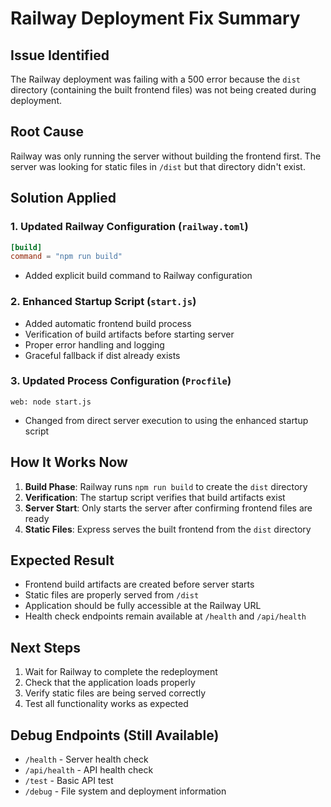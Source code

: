 # Railway Deployment Fix Summary

## Issue Identified
The Railway deployment was failing with a 500 error because the `dist` directory (containing the built frontend files) was not being created during deployment.

## Root Cause
Railway was only running the server without building the frontend first. The server was looking for static files in `/dist` but that directory didn't exist.

## Solution Applied

### 1. Updated Railway Configuration (`railway.toml`)
```toml
[build]
command = "npm run build"
```
- Added explicit build command to Railway configuration

### 2. Enhanced Startup Script (`start.js`)
- Added automatic frontend build process
- Verification of build artifacts before starting server
- Proper error handling and logging
- Graceful fallback if dist already exists

### 3. Updated Process Configuration (`Procfile`)
```
web: node start.js
```
- Changed from direct server execution to using the enhanced startup script

## How It Works Now

1. **Build Phase**: Railway runs `npm run build` to create the `dist` directory
2. **Verification**: The startup script verifies that build artifacts exist
3. **Server Start**: Only starts the server after confirming frontend files are ready
4. **Static Files**: Express serves the built frontend from the `dist` directory

## Expected Result
- Frontend build artifacts are created before server starts
- Static files are properly served from `/dist`
- Application should be fully accessible at the Railway URL
- Health check endpoints remain available at `/health` and `/api/health`

## Next Steps
1. Wait for Railway to complete the redeployment
2. Check that the application loads properly
3. Verify static files are being served correctly
4. Test all functionality works as expected

## Debug Endpoints (Still Available)
- `/health` - Server health check
- `/api/health` - API health check
- `/test` - Basic API test
- `/debug` - File system and deployment information
